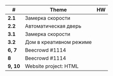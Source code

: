 
| #         | Theme                   | HW  |
| --------- | ----------------------- | --- |
| **2.1**   | Замерка скорости        |     |
| **2.2**   | Автоматическая дверь    |     |
| **3.1**   | Замерка скорости        |     |
| **3.2**   | Дом в креативном режиме |     |
| **6, 7**  | Beecrowd #1114          |     |
| **8**     | Beecrowd #1114          |     |
| **9, 10** | Website project: HTML   |     |
